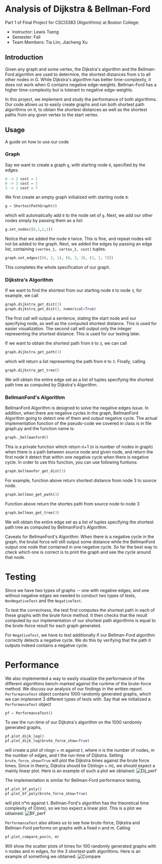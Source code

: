 # Analysis of Dijkstra & Bellman-Ford
Part 1 of Final Project for CSCI3383 (Algorithms) at Boston College:
* Instructor: Lewis Tseng
* Semester: Fall 
* Team Members: Tia Lim, Jiacheng Xu

## Introduction
Given any graph and some vertex, the Dijkstra's algorithm and the Bellman-Ford algorithm are used to determine, the shortest distances from s to all other nodes in G. While Dijkstra's algorithm has better time-complexity, it does not work when G contains negative edge-weights. Bellman-Ford has a higher time-complexity but is tolerant to negative edge-weights.

In this project, we implement and study the performance of both algorithms. Our code allows us to easily create graphs and run both shortest path algorithms on it, to obtain the shortest distances as well as the shortest paths from any given vertex to the start vertex.

## Usage
A guide on how to use our code
### Graph

Say we want to create a graph `g`, with starting node `0`, specified by the edges:

```python
0 -> 2 cost = 1
0 -> 3 cost = 3
3 -> 1 cost = 7
```
We first create an empty graph initialized with starting node `0`:
```python
g = ShortestPathGraph(0)
```
which will automatically add `0` to the node set of `g`. Next, we add our other nodes simply by passing them as a list:
```python
g.set_nodes([0,1,2,3])
```
Notice that we added the node `0` twice. This is fine, and repeat nodes will not be added to the graph.
Next, we added the edges by passing an edge list, containing `(vertex_1, vertex_2, cost)` tuples. 
```python
graph.set_edges([(0, 2, 1), (0, 3, 3), (3, 1, 7)])
```
This completes the whole specification of our graph. 

### Dijkstra's Algorithm
If we want to find the shortest from our starting node `0` to node `3`, for example, we call 
```python
graph.dijkstra_get_dist(3)
graph.dijkstra_get_dist(3, numerical=True)
```
The first call will output a sentence, stating the start node and our specifying node, as well as the computed shortest distance. This is used for easier visualization.
The second call will output only the integer representing the shortest distance. This is used for our testing later.

If we want to obtain the shortest path from `0` to `3`, we can call
```python
graph.dijkstra_get_path(3)
```
which will return a list representing the path from `0` to `3`. Finally, calling 
```python
graph.dijkstra_get_tree()
```
We will obtain the entire edge set as a list of tuples specifying the shortest path tree as computed by Dijkstra's Algorithm.

### BellmanFord's Algorithm
BellmanFord Algorithm is designed to solve the negative edges issue. In addition, when there are negative cycles in the graph, BellmanFord Algorithm going to detect one of them and output negative cycle. The actual implementation function of the pseudo-code we covered in class is in file graph.py and the function name is: 
```python
graph._bellmanford()
```
This is a private function which return n+1 (n is number of nodes in graph) when there is a path between source node and given node, and return the first node it detect that within one negative cycle when there is negative cycle. In order to use this function, you can use following funtions:
```python
graph.bellmanfor_get_dist(3)
```
For example, function above return shortest distance from node 3 to source node.
```python
graph.bellman_get_path(3)
```
Function above return the shortes path from source node to node 3

```python
graph.bellman_get_tree(3)
```
We will obtain the entire edge set as a list of tuples specifying the shortest path tree as computed by BellmanFord's Algorithm.

Caveats for BellmanFord's Algorithm: When there is a negative cycle in the graph, the brutal force will still output some distance while the BellmanFord output one node that contained in one negative cycle. So far the best way to check which one is correct is to print the graph and see the cycle around that node. 

# Testing

Since we have two types of graphs -- one with negative edges, and one without negative edges we needed to conduct two types of tests, `NonNegativeTest` and the `NegativeTest`.

To test the correctness, the test first computes the shortest path in each of these graphs with the brute force method.
It then checks that the result computed by our implementation of our shortest path algorithms is equal to the brute-force result for each graph generated.

For `NegativeTest`, we have to test additionally if our Bellman-Ford algorithm correctly detects a negative cycle. We do this by verifying that the path it outputs indeed contains a negative cycle.

# Performance

We also implemented a way to easily visualize the performance of the different algorithms bench-marked against the runtime of the brute-force method. We discuss our analysis of our findings in the written report.
`PerformanceTest` object contains 1000 randomly generated graphs, which we can implement 3 different types of tests with. Say that we initialized a `PerformanceTest` object

```python
pf = PerformanceTest()
```

To see the run-time of our Dijkstra's algorithm on the 1000 randomly generated graphs,
```python
pf.plot_dijk_log()
pf.plot_dijk_log(brute_force_show=True)
```
will create a plot of nlogn + m against t, where n is the number of nodes, m the number of edges, and t the run-time of Dijkstra. Setting `brute_force_show=True` will plot the Dijkstra times against the brute force times.
Since in theory, Dijkstra should be O(nlogn + m), we should expect a mainly linear plot. Here is an example of such a plot we obtained:
![Dij_perf](https://github.com/limqiying/Dijkstra-Bellman-Ford-Implementation/blob/master/plots/dijkstra_performance.png)

The implementation is similar for Bellman-Ford performance testing,
```python
pf.plot_bf_poly()
pf.plot_bf_poly(brute_force_show=True)
```
will plot n*m against t. Bellman-Ford's algorithm has the theoretical time complexity of O(nm), so we too expect a linear plot. This is a plot we obtained:
![BF_perf](https://github.com/limqiying/Dijkstra-Bellman-Ford-Implementation/blob/master/plots/bellman-ford%20performance.png)

`PerformanceTest` also allows us to see how brute-force, Dijkstra and Bellman-Ford performs on graphs with a fixed n and m. Calling

```python
pf.plot_compare_pos(n, m)
```
Will show the scatter plots of times for 100 randomly generated graphs with n nodes and m edges, for the 3 shortest-path algorithms. Here is an example of something we obtained:
![Compare](https://github.com/limqiying/Dijkstra-Bellman-Ford-Implementation/blob/master/plots/10_10.png)